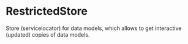 # RestrictedStore
Store (servicelocator) for data models, which allows to get interactive (updated) copies of data models.